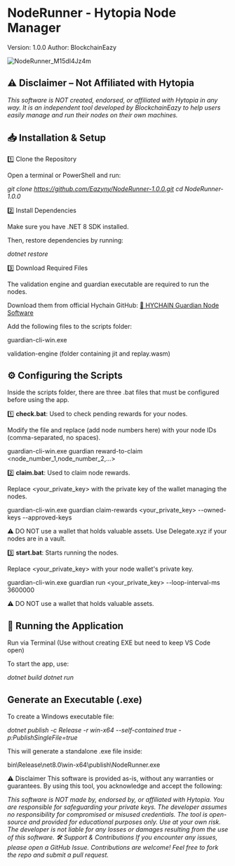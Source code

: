 # NodeRunner - Hytopia Node Manager
Version: 1.0.0
Author: BlockchainEazy

![NodeRunner_M15dI4Jz4m](https://github.com/user-attachments/assets/c55ea0bf-9588-4bc2-b62c-5c6e3ae69513)


## ⚠️ Disclaimer – Not Affiliated with Hytopia
*This software is NOT created, endorsed, or affiliated with Hytopia in any way.
It is an independent tool developed by BlockchainEazy to help users easily manage and run their nodes on their own machines.*

## 📥 Installation & Setup

1️⃣ Clone the Repository

Open a terminal or PowerShell and run:

*git clone https://github.com/Eazyny/NodeRunner-1.0.0.git
cd NodeRunner-1.0.0*

2️⃣ Install Dependencies

Make sure you have .NET 8 SDK installed.

Then, restore dependencies by running:

*dotnet restore*

3️⃣ Download Required Files

The validation engine and guardian executable are required to run the nodes.

Download them from official Hychain GitHub:
[🔗 HYCHAIN Guardian Node Software](https://github.com/HYCHAIN/guardian-node-software/releases/tag/0.0.1)

Add the following files to the scripts folder:

guardian-cli-win.exe

validation-engine (folder containing jit and replay.wasm)


## ⚙️ Configuring the Scripts
Inside the scripts folder, there are three .bat files that must be configured before using the app.

1️⃣ **check.bat**: Used to check pending rewards for your nodes.

Modify the file and replace (add node numbers here) with your node IDs (comma-separated, no spaces).

guardian-cli-win.exe guardian reward-to-claim <node_number_1,node_number_2,...>


2️⃣ **claim.bat**: Used to claim node rewards.

Replace <your_private_key> with the private key of the wallet managing the nodes.

guardian-cli-win.exe guardian claim-rewards <your_private_key> --owned-keys --approved-keys

⚠️ DO NOT use a wallet that holds valuable assets. Use Delegate.xyz if your nodes are in a vault.


3️⃣ **start.bat**: Starts running the nodes.

Replace <your_private_key> with your node wallet's private key.

guardian-cli-win.exe guardian run <your_private_key> --loop-interval-ms 3600000

⚠️ DO NOT use a wallet that holds valuable assets.


## 🚀 Running the Application

Run via Terminal (Use without creating EXE but need to keep VS Code open)

To start the app, use:

*dotnet build*
*dotnet run*

## Generate an Executable (.exe)

To create a Windows executable file:

*dotnet publish -c Release -r win-x64 --self-contained true -p:PublishSingleFile=true*

This will generate a standalone .exe file inside:

bin\Release\net8.0\win-x64\publish\NodeRunner.exe


⚠️ Disclaimer
This software is provided as-is, without any warranties or guarantees. By using this tool, you acknowledge and accept the following:

*This software is NOT made by, endorsed by, or affiliated with Hytopia.
You are responsible for safeguarding your private keys. The developer assumes no responsibility for compromised or misused credentials.
The tool is open-source and provided for educational purposes only.
Use at your own risk. The developer is not liable for any losses or damages resulting from the use of this software.
🛠️ Support & Contributions
If you encounter any issues, please open a GitHub Issue.
Contributions are welcome! Feel free to fork the repo and submit a pull request.*
